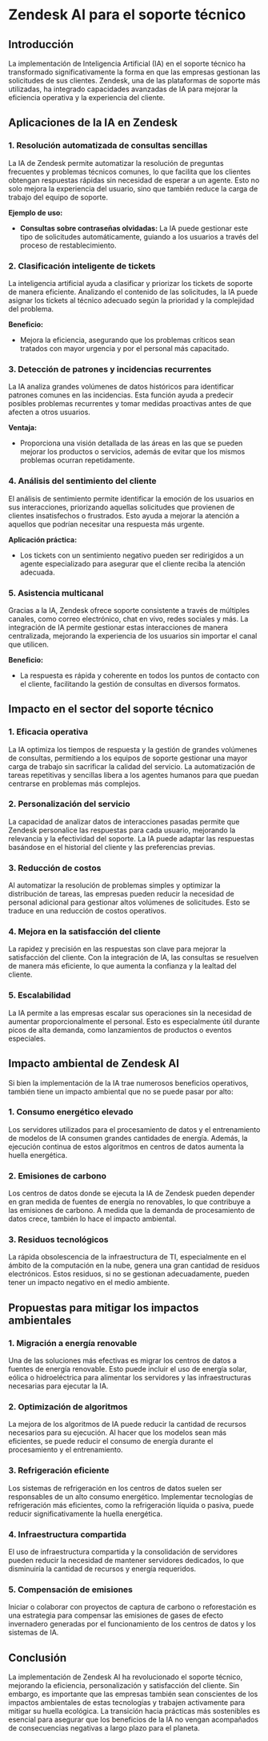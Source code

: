 # Zendesk AI para el soporte técnico

## Introducción

La implementación de Inteligencia Artificial (IA) en el soporte técnico ha transformado significativamente la forma en que las empresas gestionan las solicitudes de sus clientes. Zendesk, una de las plataformas de soporte más utilizadas, ha integrado capacidades avanzadas de IA para mejorar la eficiencia operativa y la experiencia del cliente.

## Aplicaciones de la IA en Zendesk

### 1. Resolución automatizada de consultas sencillas
La IA de Zendesk permite automatizar la resolución de preguntas frecuentes y problemas técnicos comunes, lo que facilita que los clientes obtengan respuestas rápidas sin necesidad de esperar a un agente. Esto no solo mejora la experiencia del usuario, sino que también reduce la carga de trabajo del equipo de soporte.

**Ejemplo de uso:**
- **Consultas sobre contraseñas olvidadas:** La IA puede gestionar este tipo de solicitudes automáticamente, guiando a los usuarios a través del proceso de restablecimiento.

### 2. Clasificación inteligente de tickets
La inteligencia artificial ayuda a clasificar y priorizar los tickets de soporte de manera eficiente. Analizando el contenido de las solicitudes, la IA puede asignar los tickets al técnico adecuado según la prioridad y la complejidad del problema.

**Beneficio:**
- Mejora la eficiencia, asegurando que los problemas críticos sean tratados con mayor urgencia y por el personal más capacitado.

### 3. Detección de patrones y incidencias recurrentes
La IA analiza grandes volúmenes de datos históricos para identificar patrones comunes en las incidencias. Esta función ayuda a predecir posibles problemas recurrentes y tomar medidas proactivas antes de que afecten a otros usuarios.

**Ventaja:**
- Proporciona una visión detallada de las áreas en las que se pueden mejorar los productos o servicios, además de evitar que los mismos problemas ocurran repetidamente.

### 4. Análisis del sentimiento del cliente
El análisis de sentimiento permite identificar la emoción de los usuarios en sus interacciones, priorizando aquellas solicitudes que provienen de clientes insatisfechos o frustrados. Esto ayuda a mejorar la atención a aquellos que podrían necesitar una respuesta más urgente.

**Aplicación práctica:**
- Los tickets con un sentimiento negativo pueden ser redirigidos a un agente especializado para asegurar que el cliente reciba la atención adecuada.

### 5. Asistencia multicanal
Gracias a la IA, Zendesk ofrece soporte consistente a través de múltiples canales, como correo electrónico, chat en vivo, redes sociales y más. La integración de IA permite gestionar estas interacciones de manera centralizada, mejorando la experiencia de los usuarios sin importar el canal que utilicen.

**Beneficio:**
- La respuesta es rápida y coherente en todos los puntos de contacto con el cliente, facilitando la gestión de consultas en diversos formatos.

## Impacto en el sector del soporte técnico

### 1. Eficacia operativa
La IA optimiza los tiempos de respuesta y la gestión de grandes volúmenes de consultas, permitiendo a los equipos de soporte gestionar una mayor carga de trabajo sin sacrificar la calidad del servicio. La automatización de tareas repetitivas y sencillas libera a los agentes humanos para que puedan centrarse en problemas más complejos.

### 2. Personalización del servicio
La capacidad de analizar datos de interacciones pasadas permite que Zendesk personalice las respuestas para cada usuario, mejorando la relevancia y la efectividad del soporte. La IA puede adaptar las respuestas basándose en el historial del cliente y las preferencias previas.

### 3. Reducción de costos
Al automatizar la resolución de problemas simples y optimizar la distribución de tareas, las empresas pueden reducir la necesidad de personal adicional para gestionar altos volúmenes de solicitudes. Esto se traduce en una reducción de costos operativos.

### 4. Mejora en la satisfacción del cliente
La rapidez y precisión en las respuestas son clave para mejorar la satisfacción del cliente. Con la integración de IA, las consultas se resuelven de manera más eficiente, lo que aumenta la confianza y la lealtad del cliente.

### 5. Escalabilidad
La IA permite a las empresas escalar sus operaciones sin la necesidad de aumentar proporcionalmente el personal. Esto es especialmente útil durante picos de alta demanda, como lanzamientos de productos o eventos especiales.

## Impacto ambiental de Zendesk AI

Si bien la implementación de la IA trae numerosos beneficios operativos, también tiene un impacto ambiental que no se puede pasar por alto:

### 1. Consumo energético elevado
Los servidores utilizados para el procesamiento de datos y el entrenamiento de modelos de IA consumen grandes cantidades de energía. Además, la ejecución continua de estos algoritmos en centros de datos aumenta la huella energética.

### 2. Emisiones de carbono
Los centros de datos donde se ejecuta la IA de Zendesk pueden depender en gran medida de fuentes de energía no renovables, lo que contribuye a las emisiones de carbono. A medida que la demanda de procesamiento de datos crece, también lo hace el impacto ambiental.

### 3. Residuos tecnológicos
La rápida obsolescencia de la infraestructura de TI, especialmente en el ámbito de la computación en la nube, genera una gran cantidad de residuos electrónicos. Estos residuos, si no se gestionan adecuadamente, pueden tener un impacto negativo en el medio ambiente.

## Propuestas para mitigar los impactos ambientales

### 1. Migración a energía renovable
Una de las soluciones más efectivas es migrar los centros de datos a fuentes de energía renovable. Esto puede incluir el uso de energía solar, eólica o hidroeléctrica para alimentar los servidores y las infraestructuras necesarias para ejecutar la IA.

### 2. Optimización de algoritmos
La mejora de los algoritmos de IA puede reducir la cantidad de recursos necesarios para su ejecución. Al hacer que los modelos sean más eficientes, se puede reducir el consumo de energía durante el procesamiento y el entrenamiento.

### 3. Refrigeración eficiente
Los sistemas de refrigeración en los centros de datos suelen ser responsables de un alto consumo energético. Implementar tecnologías de refrigeración más eficientes, como la refrigeración líquida o pasiva, puede reducir significativamente la huella energética.

### 4. Infraestructura compartida
El uso de infraestructura compartida y la consolidación de servidores pueden reducir la necesidad de mantener servidores dedicados, lo que disminuiría la cantidad de recursos y energía requeridos.

### 5. Compensación de emisiones
Iniciar o colaborar con proyectos de captura de carbono o reforestación es una estrategia para compensar las emisiones de gases de efecto invernadero generadas por el funcionamiento de los centros de datos y los sistemas de IA.

## Conclusión

La implementación de Zendesk AI ha revolucionado el soporte técnico, mejorando la eficiencia, personalización y satisfacción del cliente. Sin embargo, es importante que las empresas también sean conscientes de los impactos ambientales de estas tecnologías y trabajen activamente para mitigar su huella ecológica. La transición hacia prácticas más sostenibles es esencial para asegurar que los beneficios de la IA no vengan acompañados de consecuencias negativas a largo plazo para el planeta.
